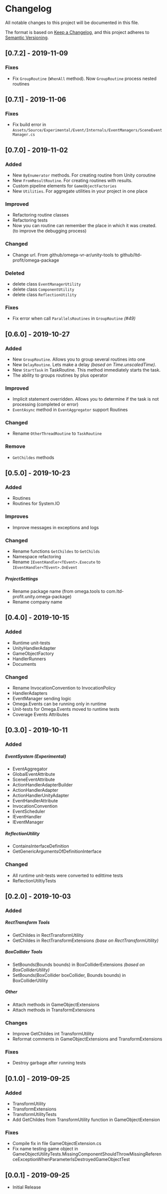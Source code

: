 # Changelog
All notable changes to this project will be documented in this file.

The format is based on [Keep a Changelog](https://keepachangelog.com/en/1.0.0/),
and this project adheres to [Semantic Versioning](https://semver.org/spec/v2.0.0.html).

## [0.7.2] - 2019-11-09
### Fixes
- Fix `GroupRoutine` (`WhenAll` method). Now `GroupRoutine` process nested routines

## [0.7.1] - 2019-11-06 
### Fixes
- Fix build error in `Assets/Source/Experimental/Event/Internals/EventManagers/SceneEventManager.cs`

## [0.7.0] - 2019-11-02
### Added
- New `ByEnumerator` methods. For creating routine from Unity coroutine
- New `FromResultRoutine`. For creating routines with results.
- Custom pipeline elements for `GameObjectFactories`
- New `Utilities`. For aggregate utilities in your project in one place

### Improved
- Refactoring routine classes
- Refactoring tests
- Now you can routine can remember the place in which it was created. (to improve the debugging process)

### Changed
- Change url. From github/omega-vr-ar/unity-tools to github/ltd-profit/omega-package

### Deleted
- delete class `EventManagerUtility`
- delete class `ComponentUtility`
- delete class `ReflectionUtility`

### Fixes
- Fix error when call `ParallelsRoutines` in `GroupRoutine` *(#49)*

## [0.6.0] - 2019-10-27
### Added
- New `GroupRoutine`. Allows you to group several routines into one
- New `DelayRoutine`. Lets make a delay *(based on Time.unscaledTime)*.
- New `StartTask` in TaskRoutine. This method immediately starts the task.
- The ability to groups routines by plus operator

### Improved
- Implicit statement overridden. Allows you to determine if the task is not processing (completed or error)
- `EventAsync` method in `EventAggregator` support Routines

### Changed
- Rename `OtherThreadRoutine` to `TaskRoutine`

### Remove
- `GetChildes` methods

## [0.5.0] - 2019-10-23
### Added
- Routines
- Routines for System.IO
### Improves
- Improve messages in exceptions and logs
### Changed
- Rename functions `GetChildes` to `GetChilds`   
- Namespace refactoring
- Rename `IEventHandler<TEvent>.Execute` to `IEventHandler<TEvent>.OnEvent`
##### ProjectSettings
- Rename package name (from omega.tools to com.ltd-profit.unity.omega-package)
- Rename company name 

## [0.4.0] - 2019-10-15
### Added
- Runtime unit-tests
- UnityHandlerAdapter 
- GameObjectFactory
- HandlerRunners
- Documents

### Changed
- Rename InvocationConvention to InvocationPolicy
- HandlerAdapters
- EventManager sending logic 
- Omega.Events can be running only in runtime
- Unit-tests for Omega.Events moved to runtime tests
- Coverage Events Attributes

## [0.3.0] - 2019-10-11
### Added
##### EventSystem (Experimental)
- EventAggregator
- GlobalEventAttribute
- SceneEventAttribute
- ActionHandlerAdapterBuilder
- ActionHandlerAdapter
- ActionHandlerUnityAdapter
- EventHandlerAttribute
- InvocationConvention
- EventScheduler
- IEventHandler
- IEventManager

##### ReflectionUtility
- ContainsInterfaceDefinition
- GetGenericArgumentsOfDefinitionInterface

### Changed
- All runtime unit-tests were converted to edittime tests
- ReflectionUtiltiyTests 

## [0.2.0] - 2019-10-03
### Added
##### RectTransform Tools
- GetChildes in RectTransformUtility
- GetChildes in RectTransformExtensions *(base on RectTransformUtility)*
##### BoxCollider Tools
- SetBounds(Bounds bounds) in BoxColliderExtensions *(based on BoxColliderUtility)*
- SetBounds(BoxCollider boxCollider, Bounds bounds) in BoxColliderUtility
##### Other
- Attach methods in GameObjectExtensions
- Attach methods in TransformExtensions

### Changes
- Improve GetChildes int TransformUtility
- Reformat comments in GameObjectExtensions and TransformExtensions

### Fixes
- Destroy garbage after running tests

## [0.1.0] - 2019-09-25
### Added
- TransformUtility
- TransformExtensions
- TransformUtilityTests
- Add GetChildes from TransformUtility function in GameObjectExtension
### Fixes
- Compile fix in file GameObjectExtension.cs
- Fix name testing game object in
 GameObjectUtilityTests.MissingComponentShouldThrowMissingReferenceExceptionWhenParameterIsDestroyedGameObjectTest

## [0.0.1] - 2019-09-25
- Initial Release